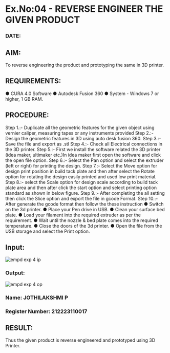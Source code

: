 # Ex.No:04 - REVERSE ENGINEER THE GIVEN PRODUCT

### DATE: 

## AIM: 
 To reverse engineering the product and prototyping the same in 3D printer.

## REQUIREMENTS:
 ●	CURA 4.0 Software
 ●	 Autodesk Fusion 360
 ●	 System - Windows 7 or higher, 1 GB RAM.

## PROCEDURE:
 Step 1.:- Duplicate all the geometric features for the given object using vernier caliper, measuring tapes or any instruments provided
 Step 2.:- Design the geometric features in 3D using auto desk fusion 360.
 Step 3.:- Save the file and export as .stl
 Step 4.:- Check all Electrical connections in the 3D printer.
 Step 5.:- First we install the software related the 3D printer (idea maker, ultimaker etc.)In idea maker first open the software and click the open file option.
 Step 6.:- Select the Pan option and select the extruder (left or right) for printing the design.
 Step 7.:- Select the Move option for design print position in build tack plate and then after select the Rotate option for rotating the design easily printed and used low print material.
 Step 8.:- select the Scale option for design scale according to build tack plate area and then
 after click the start option and select printing option standard as shown in below figure.
 Step 9.:- After completing the all setting then click the Slice option and export the file in gcode Format.
 Step 10.:- After generate the gcode format then follow the these instruction 
    ●	Switch on the 3d printer.
    ●	Place your Pen drive in USB.
    ●	Clean your surface bed plate.
    ●	Load your filament into the required extruder as per the requirement.
    ●	Wait until the nozzle & bed plate comes into the required temperature.
    ●	Close the doors of the 3d printer.
    ●	Open the file from the USB storage and select the Print option.

## Input:
![empd exp 4 ip](https://github.com/Tanushreea05/Ex.-10---REVERSE-ENGINEER-THE-GIVEN-PRODUCT/assets/138849166/4bebc653-aea7-47b4-88d8-45c27801025e)


### Output:
![empd exp 4 op](https://github.com/Tanushreea05/Ex.-10---REVERSE-ENGINEER-THE-GIVEN-PRODUCT/assets/138849166/55404e0c-7a64-4b9a-af0a-14fac007d3c6)



### Name: JOTHILAKSHMI P
### Register Number: 212223110017

## RESULT:

   Thus the given product is reverse engineered and prototyped using 3D Printer.
